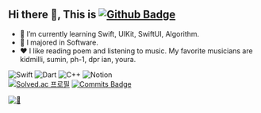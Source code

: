 ## Hi there 🥹, This is [![Github Badge](https://img.shields.io/badge/-forseaest-grey?style=flat&logo=github&logoColor=white&link=https://github.com/forseaest/)](https://www.github.com/forseaest/)

- 🙊 I’m currently learning Swift, UIKit, SwiftUI, Algorithm.
- 🙈 I majored in Software.
- ❤️ I like reading poem and listening to music. My favorite musicians are kidmilli, sumin, ph-1, dpr ian, youra.

![Swift](https://img.shields.io/badge/swift-F54A2A?style=for-the-badge&logo=swift&logoColor=white) ![Dart](https://img.shields.io/badge/dart-%230175C2.svg?style=for-the-badge&logo=dart&logoColor=white) ![C++](https://img.shields.io/badge/c++-%2300599C.svg?style=for-the-badge&logo=c%2B%2B&logoColor=white) ![Notion](https://img.shields.io/badge/Notion-%23000000.svg?style=for-the-badge&logo=notion&logoColor=white)  
[![Solved.ac
프로필](http://mazassumnida.wtf/api/mini/generate_badge?boj=static_sea)](https://solved.ac/static_sea)  [![Commits Badge](https://badges.strrl.dev/contributions/all/forseaest)](https://badges.strrl.dev)

[![💚](https://img.youtube.com/vi/uRER0hdGDAQ/0.jpg)](https://youtu.be/uRER0hdGDAQ?si=9c2EkMgmbqoyXoJW)

